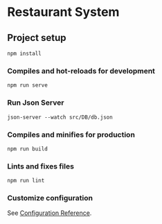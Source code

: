 # Restaurant System

## Project setup
```
npm install
```

### Compiles and hot-reloads for development
```
npm run serve
```
### Run Json Server
```
json-server --watch src/DB/db.json
```

### Compiles and minifies for production
```
npm run build
```

### Lints and fixes files
```
npm run lint
```
### Customize configuration
See [Configuration Reference](https://cli.vuejs.org/config/).
